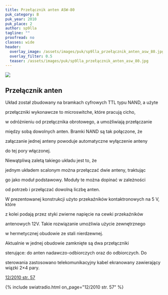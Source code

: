 ```yaml
---
title: Przełącznik anten ASW-80
puk_category: B
puk_year: 2010
puk_place: 2
author: sp9lla
tagline: ""
proofread: no
classes: wide
header:
  overlay_image: /assets/images/puk/sp9lla_przełącznik_anten_asw_80.jpg
  overlay_filter: 0.5
  teaser: /assets/images/puk/sp9lla_przełącznik_anten_asw_80.jpg
---
```






 



![](assets/data/img/projects/2010-2-0.jpg) 



Przełącznik anten
-----------------









 Układ został zbudowany na bramkach cyfrowych TTL typu NAND, a użyte

 przełączniki wykonawcze to microswitche, które pracują cicho,

 w odróżnieniu od przełącznika obrotowego, a umożliwiają przełączanie

 między sobą dowolnych anten. Bramki NAND są tak połączone, że

 załączanie jednej anteny powoduje automatyczne wyłączenie anteny

 do tej pory włączonej.








 Niewątpliwą zaletą takiego układu jest to, że

 jednym układem scalonym można przełączać dwie anteny, traktując

 go jako moduł podstawowy. Moduły te można dopinać w zależności

 od potrzeb i przełączać dowolną liczbę anten.






 W prezentowanej konstrukcji użyto przekaźników kontaktronowych na 5 V, które

 z kolei podają przez styki zwierne napięcie na cewki przekaźników

 antenowych 12V. Takie rozwiązanie umożliwia użycie zewnętrznego


 w hermetycznej obudowie ze stali nierdzewnej.






 Aktualnie w jednej obudowie zamknięte są dwa przełączniki

 sterujące: do anten nadawczo-odbiorczych oraz do odbiorczych. Do

 sterowania zastosowano telekomunikacyjny kabel ekranowany zawierający wiązki 2×4 pary.


[12/2010 str. 57](http://www.swiatradio.com.pl/virtual/modules.php?name=Downloads&d_op=getit&lid=31)

{% include swiatradio.html on_page="12/2010 str. 57" %}





 


